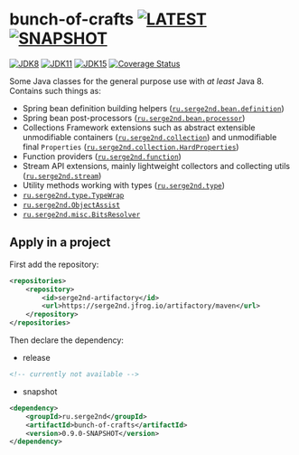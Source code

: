 # bunch-of-crafts [![LATEST](https://img.shields.io/github/v/release/serge2nd/bunch-of-crafts?color=green&label=latest)](https://serge2nd.jfrog.io/artifactory/maven/ru/serge2nd/bunch-of-crafts/) [![SNAPSHOT](https://img.shields.io/github/v/tag/serge2nd/bunch-of-crafts)](https://serge2nd.jfrog.io/artifactory/maven/ru/serge2nd/bunch-of-crafts/0.9.0-SNAPSHOT)
[![JDK8](https://github.com/serge2nd/bunch-of-crafts/workflows/JDK8/badge.svg)](https://github.com/serge2nd/bunch-of-crafts/actions?query=workflow%3A%22JDK8%22)
[![JDK11](https://github.com/serge2nd/bunch-of-crafts/workflows/JDK11/badge.svg)](https://github.com/serge2nd/bunch-of-crafts/actions?query=workflow%3A%22JDK11%22)
[![JDK15](https://github.com/serge2nd/bunch-of-crafts/workflows/JDK15/badge.svg)](https://github.com/serge2nd/bunch-of-crafts/actions?query=workflow%3A%22JDK15%22)
[![Coverage Status](https://coveralls.io/repos/github/serge2nd/bunch-of-crafts/badge.svg?branch=master)](https://coveralls.io/github/serge2nd/bunch-of-crafts?branch=master)

Some Java classes for the general purpose use with *at least* Java 8. Contains such things as:
- Spring bean definition building helpers ([`ru.serge2nd.bean.definition`](./src/main/java/ru/serge2nd/bean/definition))
- Spring bean post-processors ([`ru.serge2nd.bean.processor`](./src/main/java/ru/serge2nd/bean/processor))
- Collections Framework extensions such as abstract extensible unmodifiable containers ([`ru.serge2nd.collection`](./src/main/java/ru/serge2nd/collection/package-info.java))
  and unmodifiable final `Properties` ([`ru.serge2nd.collection.HardProperties`](./src/main/java/ru/serge2nd/collection/HardProperties.java))
- Function providers ([`ru.serge2nd.function`](./src/main/java/ru/serge2nd/function))
- Stream API extensions, mainly lightweight collectors and collecting utils ([`ru.serge2nd.stream`](./src/main/java/ru/serge2nd/stream/package-info.java))
- Utility methods working with types ([`ru.serge2nd.type`](./src/main/java/ru/serge2nd/type))
- [`ru.serge2nd.type.TypeWrap`](./src/main/java/ru/serge2nd/type/TypeWrap.java)
- [`ru.serge2nd.ObjectAssist`](./src/main/java/ru/serge2nd/ObjectAssist.java)
- [`ru.serge2nd.misc.BitsResolver`](./src/main/java/ru/serge2nd/misc/BitsResolver.java)

## Apply in a project
First add the repository:
```xml
<repositories>
    <repository>
        <id>serge2nd-artifactory</id>
        <url>https://serge2nd.jfrog.io/artifactory/maven</url>
    </repository>
</repositories>
```
Then declare the dependency:
- release
```xml
<!-- currently not available -->
```
- snapshot
```xml
<dependency>
    <groupId>ru.serge2nd</groupId>
    <artifactId>bunch-of-crafts</artifactId>
    <version>0.9.0-SNAPSHOT</version>
</dependency>
```
